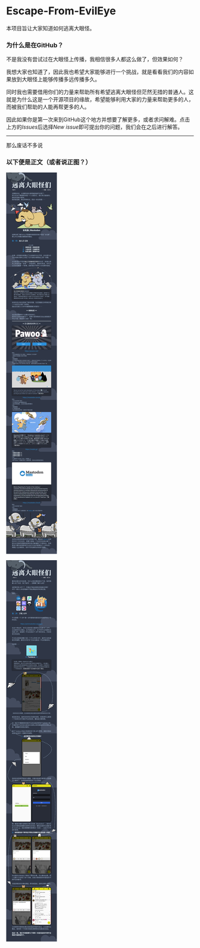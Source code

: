 Escape-From-EvilEye
=================

本项目旨让大家知道如何逃离大眼怪。

### 为什么是在GitHub？
不是我没有尝试过在大眼怪上传播，我相信很多人都这么做了，但效果如何？

我想大家也知道了，因此我也希望大家能够进行一个挑战，就是看看我们的内容如果放到大眼怪上能够传播多远传播多久。

同时我也需要借用你们的力量来帮助所有希望逃离大眼怪但茫然无措的普通人。这就是为什么这是一个开源项目的缘故，希望能够利用大家的力量来帮助更多的人，而被我们帮助的人能再帮更多的人。

因此如果你是第一次来到GitHub这个地方并想要了解更多，或者求问解难。点击上方的*Issues*后选择*New issue*即可提出你的问题，我们会在之后进行解答。

***** 

那么废话不多说

### 以下便是正文（或者说正图？）
![Escape-From-EvilEye-Guide-1](https://raw.githubusercontent.com/Emergency-Buoy/Escape-From-EvilEye/master/Escape-From-EvilEye-1.jpg)

![Escape-From-EvilEye-Guide-2](https://raw.githubusercontent.com/Emergency-Buoy/Escape-From-EvilEye/master/Escape-From-EvilEye-2.jpg)
